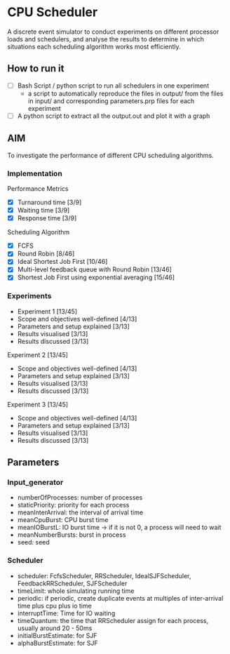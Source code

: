 # CPU Scheduler
A discrete event simulator to conduct experiments on different processor loads 
and schedulers, and analyse the results to determine in which situations each 
scheduling algorithm works most efficiently.

## How to run it
- [ ] Bash Script / python script to run all schedulers in one experiment
  - a script to automatically reproduce the files in output/ from the files in input/ 
    and corresponding parameters.prp files for each experiment
- [ ] A python script to extract all the output.out and plot it with a graph

## AIM
To investigate the performance of different CPU scheduling algorithms.

### Implementation
Performance Metrics
- [x] Turnaround time [3/9]
- [x] Waiting time [3/9]
- [x] Response time [3/9]

Scheduling Algorithm
- [x] FCFS
- [x] Round Robin [8/46]
- [x] Ideal Shortest Job First [10/46]
- [x] Multi-level feedback queue with Round Robin [13/46]
- [x] Shortest Job First using exponential averaging [15/46]

### Experiments
- Experiment 1 [13/45]
- Scope and objectives well-defined [4/13]
- Parameters and setup explained [3/13]
- Results visualised [3/13]
- Results discussed [3/13]

Experiment 2 [13/45]
- Scope and objectives well-defined [4/13]
- Parameters and setup explained [3/13]
- Results visualised [3/13]
- Results discussed [3/13]

Experiment 3 [13/45]
- Scope and objectives well-defined [4/13]
- Parameters and setup explained [3/13]
- Results visualised [3/13]
- Results discussed [3/13]

## Parameters
### Input_generator
- numberOfProcesses: number of processes
- staticPriority: priority for each process
- meanInterArrival: the interval of arrival time
- meanCpuBurst: CPU burst time
- meanIOBurstL: IO burst time -> if it is not 0, a process will need to wait
- meanNumberBursts: burst in process
- seed: seed

### Scheduler
- scheduler: FcfsScheduler, RRScheduler, IdealSJFScheduler, FeedbackRRScheduler, SJFScheduler
- timeLimit: whole simulating running time
- periodic: if periodic, create duplicate events at multiples of inter-arrival time plus cpu plus io time
- interruptTime: Time for IO waiting
- timeQuantum: the time that RRScheduler assign for each process, usually around 20 - 50ms
- initialBurstEstimate: for SJF
- alphaBurstEstimate: for SJF